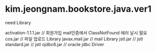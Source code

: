# kim.jeongnam.bookstore.java.ver1

need Library

activation-1.1.1.jar    // 회원가입 mail인증에서 ClassNotFound 에러 날시 필요
cos.jar                 // 파일 업로드 Library
javax.mail.jar          // mail Library
jstl.jar                // jstl
standard.jar            // jstl
ojdbc6.jar              // oracle jdbc Driver

